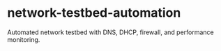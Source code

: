 # network-testbed-automation
Automated network testbed with DNS, DHCP, firewall, and performance monitoring.
